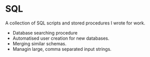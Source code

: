 # SQL

A collection of SQL scripts and stored procedures I wrote for work.
- Database searching procedure
- Automatised user creation for new databases.
- Merging similar schemas.
- Managin large, comma separated input strings.
